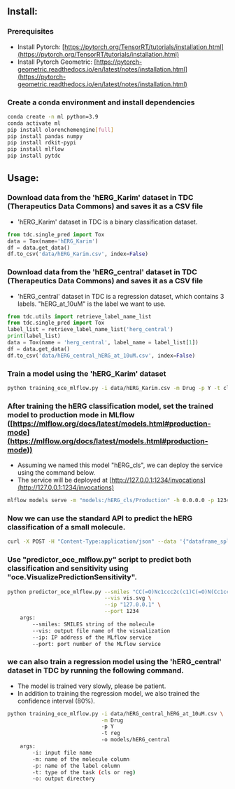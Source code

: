 Install:
--------

### Prerequisites

*   Install Pytorch: [https://pytorch.org/TensorRT/tutorials/installation.html](https://pytorch.org/TensorRT/tutorials/installation.html)
*   Install Pytorch Geometric: [https://pytorch-geometric.readthedocs.io/en/latest/notes/installation.html](https://pytorch-geometric.readthedocs.io/en/latest/notes/installation.html)

### Create a conda environment and install dependencies

```bash
conda create -n ml python=3.9
conda activate ml
pip install olorenchemengine[full]
pip install pandas numpy 
pip install rdkit-pypi
pip install mlflow
pip install pytdc
```

Usage:
------

### Download data from the 'hERG\_Karim' dataset in TDC (Therapeutics Data Commons) and saves it as a CSV file

*   'hERG\_Karim' dataset in TDC is a binary classification dataset.

```python
from tdc.single_pred import Tox
data = Tox(name='hERG_Karim')
df = data.get_data()
df.to_csv('data/hERG_Karim.csv', index=False)
```

### Download data from the 'hERG\_central' dataset in TDC (Therapeutics Data Commons) and saves it as a CSV file

*   'hERG\_central' dataset in TDC is a regression dataset, which contains 3 labels. "hERG\_at\_10uM" is the label we want to use.

```python
from tdc.utils import retrieve_label_name_list
from tdc.single_pred import Tox
label_list = retrieve_label_name_list('herg_central')
print(label_list)
data = Tox(name = 'herg_central', label_name = label_list[1])
df = data.get_data()
df.to_csv('data/hERG_central_hERG_at_10uM.csv', index=False)
```

### Train a model using the 'hERG\_Karim' dataset

```bash
python training_oce_mlflow.py -i data/hERG_Karim.csv -m Drug -p Y -t cls -o models/hERG_Karim
```

### After training the hERG classification model, set the trained model to production mode in MLflow ([https://mlflow.org/docs/latest/models.html#production-mode](https://mlflow.org/docs/latest/models.html#production-mode))

*   Assuming we named this model "hERG\_cls", we can deploy the service using the command below.
*   The service will be deployed at [http://127.0.0.1:1234/invocations](http://127.0.0.1:1234/invocations)

```bash
mlflow models serve -m "models:/hERG_cls/Production" -h 0.0.0.0 -p 1234 --env-manager local
```

### Now we can use the standard API to predict the hERG classification of a small molecule.

```bash
curl -X POST -H "Content-Type:application/json" --data '{"dataframe_split": {"columns":["Drug"], "data": [["c1ccccc1"]]}}' http://127.0.0.1:1234/invocations
```

### Use "predictor\_oce\_mlflow.py" script to predict both classification and sensitivity using "oce.VisualizePredictionSensitivity".

```bash
python predictor_oce_mlflow.py --smiles "CC(=O)Nc1ccc2c(c1)C(=O)N(Cc1ccc(Cl)cc1)C2=O" \
                               --vis vis.svg \
                               --ip "127.0.0.1" \
                               --port 1234
    args:
        --smiles: SMILES string of the molecule
        --vis: output file name of the visualization
        --ip: IP address of the MLflow service
        --port: port number of the MLflow service
```

### we can also train a regression model using the 'hERG_central' dataset in TDC by running the following command.
* The model is trained very slowly, please be patient.
* In addition to training the regression model, we also trained the confidence interval (80%).
```bash
python training_oce_mlflow.py -i data/hERG_central_hERG_at_10uM.csv \
                              -m Drug 
                              -p Y 
                              -t reg 
                              -o models/hERG_central
    args:
        -i: input file name
        -m: name of the molecule column
        -p: name of the label column
        -t: type of the task (cls or reg)
        -o: output directory
```
